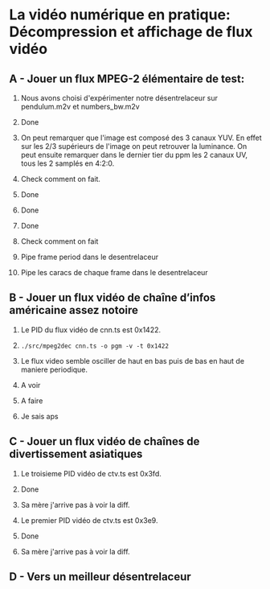 # La vidéo numérique en pratique: Décompression et affichage de flux vidéo

## A - Jouer un flux MPEG-2 élémentaire de test:

1. Nous avons choisi d'expérimenter notre désentrelaceur sur pendulum.m2v et
    numbers_bw.m2v

2. Done

3. On peut remarquer que l'image est composé des 3 canaux YUV. En effet sur
    les 2/3 supérieurs de l'image on peut retrouver la luminance. On peut
    ensuite remarquer dans le dernier tier du ppm les 2 canaux UV, tous les
    2 samplés en 4:2:0.

4. Check comment on fait.

5. Done

6. Done

7. Done

8. Check comment on fait

9. Pipe frame period dans le desentrelaceur

10. Pipe les caracs de chaque frame dans le desentrelaceur

## B - Jouer un flux vidéo de chaîne d’infos américaine assez notoire

1. Le PID du flux vidéo de cnn.ts est 0x1422.

2. `./src/mpeg2dec cnn.ts -o pgm -v -t 0x1422`

3. Le flux video semble osciller de haut en bas puis de bas en haut de maniere
    periodique.

4. A voir

5. A faire

6. Je sais aps

## C - Jouer un flux vidéo de chaînes de divertissement asiatiques

1. Le troisieme PID vidéo de ctv.ts est 0x3fd.

2. Done

3. Sa mère j'arrive pas à voir la diff.

4. Le premier PID vidéo de ctv.ts est 0x3e9.

5. Done

6. Sa mère j'arrive pas à voir la diff.

## D - Vers un meilleur désentrelaceur


